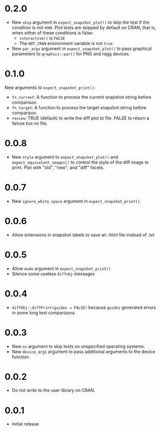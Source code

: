 # 0.2.0

* New `skip` argument in `expect_snapshot_plot()` to skip the test if the condition is not met. Plot tests are skipped by default on CRAN, that is, when either of these conditions is false:
    - `interactive()` is `FALSE`
    - The `NOT_CRAN` environment variable is not `true`
* New `par_args` argument in `expect_snapshot_plot()` to pass graphical parameters to `graphics::par()` for PNG and ragg devices.

# 0.1.0

New arguments to `expect_snapshot_print()`:

* `fn_current`: A function to process the current snapshot string before comparison.
* `fn_target`: A function to process the target snapshot string before comparison.
* `review`: TRUE (default) to write the diff plot to file. FALSE to return a failure but no file.

# 0.0.8

* New `style` argument to `expect_snapshot_plot()` and `expect_equivalent_images()` to control the style of the diff image to print. Plot with "old", "new", and "diff" facets.

# 0.0.7

* New `ignore_white_space` argument in `expect_snapshot_print()`.

# 0.0.6

* Allow extensions in snapshot labels to save an .html file instead of .txt

# 0.0.5

* Allow `mode` argument in `expect_snapshot_print()`
* Silence some useless `diffobj` messages

# 0.0.4

* `diffObj::diffPrint(guides = FALSE)` because `guides` generated errors in some long text comparisons.

# 0.0.3

* New `os` argument to skip tests on unspecified operating systems.
* New `device_args` argument to pass additional arguments to the device function.

# 0.0.2

* Do not write to the user library on CRAN.

# 0.0.1

* Initial release
